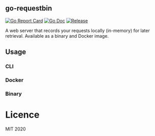 ## go-requestbin

[![Go Report Card](https://goreportcard.com/badge/github.com/theodesp/go-requestbin?style=flat-square)](https://goreportcard.com/report/github.com/theodesp/go-requestbin)
[![Go Doc](https://img.shields.io/badge/godoc-reference-blue.svg?style=flat-square)](http://godoc.org/github.com/theodesp/go-requestbin)
[![Release](https://img.shields.io/github/release/theodesp/go-requestbin.svg?style=flat-square)](https://github.com/theodesp/go-requestbin/releases/latest)

A web server that records your requests locally (in-memory) for later retrieval. Available as a binary and Docker image.

## Usage

### CLI

### Docker

### Binary

# Licence

MIT 2020
